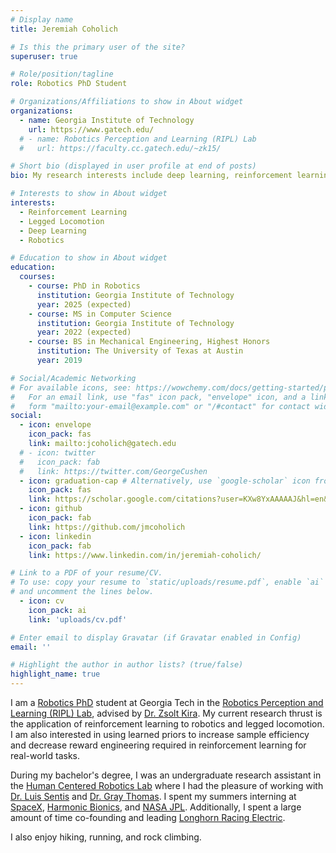 ```yaml
---
# Display name
title: Jeremiah Coholich

# Is this the primary user of the site?
superuser: true

# Role/position/tagline
role: Robotics PhD Student

# Organizations/Affiliations to show in About widget
organizations:
  - name: Georgia Institute of Technology
    url: https://www.gatech.edu/
  # - name: Robotics Perception and Learning (RIPL) Lab
  #   url: https://faculty.cc.gatech.edu/~zk15/

# Short bio (displayed in user profile at end of posts)
bio: My research interests include deep learning, reinforcement learning, and legged robots.

# Interests to show in About widget
interests:
  - Reinforcement Learning
  - Legged Locomotion
  - Deep Learning
  - Robotics

# Education to show in About widget
education:
  courses:
    - course: PhD in Robotics
      institution: Georgia Institute of Technology
      year: 2025 (expected)
    - course: MS in Computer Science
      institution: Georgia Institute of Technology
      year: 2022 (expected)
    - course: BS in Mechanical Engineering, Highest Honors
      institution: The University of Texas at Austin
      year: 2019

# Social/Academic Networking
# For available icons, see: https://wowchemy.com/docs/getting-started/page-builder/#icons
#   For an email link, use "fas" icon pack, "envelope" icon, and a link in the
#   form "mailto:your-email@example.com" or "/#contact" for contact widget.
social:
  - icon: envelope
    icon_pack: fas
    link: mailto:jcoholich@gatech.edu
  # - icon: twitter
  #   icon_pack: fab
  #   link: https://twitter.com/GeorgeCushen
  - icon: graduation-cap # Alternatively, use `google-scholar` icon from `ai` icon pack
    icon_pack: fas
    link: https://scholar.google.com/citations?user=KXw8YxAAAAAJ&hl=en&oi=ao
  - icon: github
    icon_pack: fab
    link: https://github.com/jmcoholich
  - icon: linkedin
    icon_pack: fab
    link: https://www.linkedin.com/in/jeremiah-coholich/

# Link to a PDF of your resume/CV.
# To use: copy your resume to `static/uploads/resume.pdf`, enable `ai` icons in `params.toml`,
# and uncomment the lines below.
  - icon: cv
    icon_pack: ai
    link: 'uploads/cv.pdf'

# Enter email to display Gravatar (if Gravatar enabled in Config)
email: ''

# Highlight the author in author lists? (true/false)
highlight_name: true
---
```



I am a [Robotics PhD](https://research.gatech.edu/robotics/phd-program-robotics) student at Georgia Tech in the [Robotics Perception and Learning (RIPL) Lab](https://faculty.cc.gatech.edu/~zk15/), advised by [Dr. Zsolt Kira](https://www.cc.gatech.edu/people/zsolt-kira). My current research thrust is the application of reinforcement learning to robotics and legged locomotion. I am also interested in using learned priors to increase sample efficiency and decrease reward engineering required in reinforcement learning for real-world tasks.

During my bachelor's degree, I was an undergraduate research assistant in the [Human Centered Robotics Lab](https://sites.utexas.edu/hcrl/) where I had the pleasure of working with [Dr. Luis Sentis](https://www.ae.utexas.edu/people/faculty/faculty-directory/sentis) and [Dr. Gray Thomas](https://graythomas.github.io/). I spent my summers interning at [SpaceX](https://www.spacex.com/), [Harmonic Bionics](https://www.harmonicbionics.com/), and [NASA JPL](https://www.jpl.nasa.gov/). Additionally, I spent a large amount of time co-founding and leading [Longhorn Racing Electric](https://www.longhornracing.org/electric-vehicle).

I also enjoy hiking, running, and rock climbing.

<!-- {{< icon name="download" pack="fas" >}} Download my {{< staticref "uploads/demo_resume.pdf" "newtab" >}}resumé{{< /staticref >}}. -->
